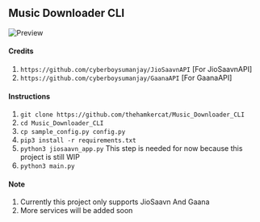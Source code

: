 ## Music Downloader CLI

![Preview](https://i.imgur.com/nVmmfDK.png)


#### Credits

1. `https://github.com/cyberboysumanjay/JioSaavnAPI` [For JioSaavnAPI]
2. `https://github.com/cyberboysumanjay/GaanaAPI` [For GaanaAPI]


#### Instructions

1.  `git clone https://github.com/thehamkercat/Music_Downloader_CLI`
2. `cd Music_Downloader_CLI`
3. `cp sample_config.py config.py`
4. `pip3 install -r requirements.txt`
5. `python3 jiosaavn_app.py` This step is needed for now because this project is still WIP
6. `python3 main.py`


#### Note
1. Currently this project only supports JioSaavn And Gaana
2. More services will be added soon
